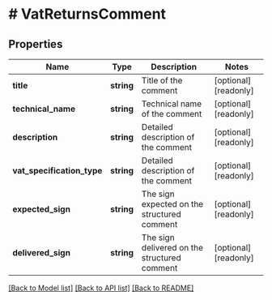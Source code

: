 # # VatReturnsComment

## Properties

Name | Type | Description | Notes
------------ | ------------- | ------------- | -------------
**title** | **string** | Title of the comment | [optional] [readonly]
**technical_name** | **string** | Technical name of the comment | [optional] [readonly]
**description** | **string** | Detailed description of the comment | [optional] [readonly]
**vat_specification_type** | **string** | Detailed description of the comment | [optional] [readonly]
**expected_sign** | **string** | The sign expected on the structured comment | [optional] [readonly]
**delivered_sign** | **string** | The sign delivered on the structured comment | [optional] [readonly]

[[Back to Model list]](../../README.md#models) [[Back to API list]](../../README.md#endpoints) [[Back to README]](../../README.md)
